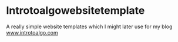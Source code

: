 # Introtoalgowebsitetemplate
A really simple website templates which I might later use for my blog www.introtoalgo.com
